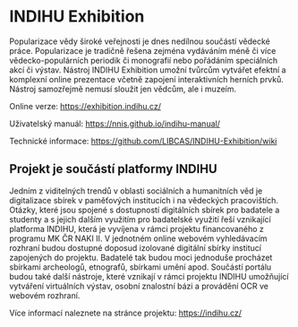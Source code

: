 INDIHU Exhibition
===

Popularizace vědy široké veřejnosti je dnes nedílnou součástí vědecké práce. Popularizace je tradičně řešena zejména vydáváním méně či více vědecko-populárních periodik či monografií nebo pořádáním speciálních akcí či výstav. Nástroj INDIHU Exhibition umožní tvůrcům vytvářet efektní a komplexní online prezentace včetně zapojení interaktivních herních prvků. Nástroj samozřejmě nemusí sloužit jen vědcům, ale i muzeím.

Online verze: https://exhibition.indihu.cz/

Uživatelský manuál: https://nnis.github.io/indihu-manual/

Technické informace: https://github.com/LIBCAS/INDIHU-Exhibition/wiki

Projekt je součástí platformy INDIHU
---
Jedním z viditelných trendů v oblasti sociálních a humanitních věd je digitalizace sbírek v paměťových institucích i na vědeckých pracovištích. Otázky, které jsou spojené s dostupností digitálních sbírek pro badatele a studenty a s jejich dalším využitím pro badatelské využití řeší vznikající platforma INDIHU, která je vyvíjena v rámci projektu financovaného z programu MK ČR NAKI II. V jednotném online webovém vyhledávacím rozhraní budou dostupné doposud izolované digitální sbírky institucí zapojených do projektu. Badatelé tak budou moci jednoduše procházet sbírkami archeologů, etnografů, sbírkami umění apod. Součástí portálu budou také další nástroje, které vznikají v rámci projektu INDIHU umožňující vytváření virtuálních výstav, osobní znalostní bázi a provádění OCR ve webovém rozhraní.

Více informací naleznete na stránce projektu: https://indihu.cz/

